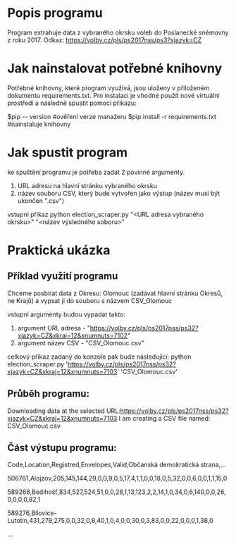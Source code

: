 # Popis programu
Program extrahuje data z vybraného okrsku voleb do Poslanecké sněmovny z roku 2017. Odkaz: https://volby.cz/pls/ps2017nss/ps3?xjazyk=CZ

# Jak nainstalovat potřebné knihovny
Potřebné knihovny, které program využívá, jsou uloženy v přiloženém dokumentu requirements.txt. Pro instalaci je vhodné použít nové virtuální prostředí a následně spustit pomocí příkazu:

$pip -- version                         #ověření verze manažeru
$pip install -r requirements.txt       #nainstaluje knihovny

# Jak spustit program
ke spuštění programu je potřeba zadat 2 povinné argumenty.
1. URL adresu na hlavní stránku vybraného okrsku
2. název souboru CSV, který bude vytvořen jako výstup (název musí být ukončen ".csv")

vstupní příkaz
python election_scraper.py "<URL adresa vybraného okrsku>" "<název výsledného soboru>"

# Praktická ukázka
## Příklad využití programu
Chceme posbírat data z Okresu: Olomouc (zadávat hlavní stránku Okresů, ne Krajů) a vypsat ji do souboru s názvem CSV_Olomouc

vstupní argumenty budou vypadat takto:
1. argument URL adresa - "https://volby.cz/pls/ps2017nss/ps32?xjazyk=CZ&xkraj=12&xnumnuts=7102"
2. argument název CSV - "CSV_Olomouc.csv"

celkový příkaz zadaný do konzole pak bude následující:
python election_scraper.py 'https://volby.cz/pls/ps2017nss/ps32?xjazyk=CZ&xkraj=12&xnumnuts=7103' 'CSV_Olomouc.csv'

## Průběh programu:
Downloading data at the selected URL:https://volby.cz/pls/ps2017nss/ps32?xjazyk=CZ&xkraj=12&xnumnuts=7103
I am creating a CSV file named: CSV_Olomouc.csv

## Část výstupu programu:
Code,Location,Registred,Envelopes,Valid,Občanská demokratická strana,...

506761,Alojzov,205,145,144,29,0,0,9,0,5,17,4,1,1,0,0,18,0,5,32,0,0,6,0,0,1,1,15,0

589268,Bedihošť,834,527,524,51,0,0,28,1,13,123,2,2,14,1,0,34,0,6,140,0,0,26,0,0,0,0,82,1

589276,Bílovice-Lutotín,431,279,275,0,0,32,0,8,40,1,0,4,0,0,30,0,3,83,0,0,22,0,0,0,1,38,0

...

